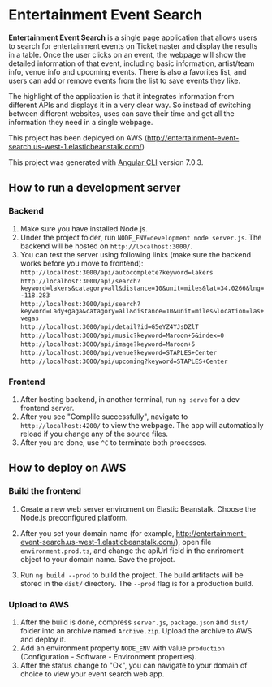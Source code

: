 # Entertainment Event Search

**Entertainment Event Search** is a single page application that allows users to search for entertainment events on Ticketmaster and display the results in a table. Once the user clicks on an event, the webpage will show the detailed information of that event, including basic information, artist/team info, venue info and upcoming events. There is also a favorites list, and users can add or remove events from the list to save events they like.

The highlight of the application is that it integrates information from different APIs and displays it in a very clear way. So instead of switching between different websites, uses can save their time and get all the information they need in a single webpage.

This project has been deployed on AWS (http://entertainment-event-search.us-west-1.elasticbeanstalk.com/)

This project was generated with [Angular CLI](https://github.com/angular/angular-cli) version 7.0.3.

## How to run a development server

### Backend

1. Make sure you have installed Node.js.
2. Under the project folder, run `NODE_ENV=development node server.js`. The backend will be hosted on `http://localhost:3000/`.
3. You can test the server using following links (make sure the backend works before you move to frontend):  
   `http://localhost:3000/api/autocomplete?keyword=lakers`  
   `http://localhost:3000/api/search?keyword=lakers&catagory=all&distance=10&unit=miles&lat=34.0266&lng=-118.283`  
   `http://localhost:3000/api/search?keyword=Lady+gaga&catagory=all&distance=10&unit=miles&location=las+vegas`  
   `http://localhost:3000/api/detail?id=G5eYZ4YJsDZlT`  
   `http://localhost:3000/api/music?keyword=Maroon+5&index=0`  
   `http://localhost:3000/api/image?keyword=Maroon+5`  
   `http://localhost:3000/api/venue?keyword=STAPLES+Center`  
   `http://localhost:3000/api/upcoming?keyword=STAPLES+Center`

### Frontend

1. After hosting backend, in another terminal, run `ng serve` for a dev frontend server.
2. After you see "Complile successfully", navigate to `http://localhost:4200/` to view the webpage. The app will automatically reload if you change any of the source files.
3. After you are done, use `^C` to terminate both processes.

## How to deploy on AWS

### Build the frontend

1. Create a new web server enviroment on Elastic Beanstalk. Choose the Node.js preconfigured platform.
2. After you set your domain name (for example, http://entertainment-event-search.us-west-1.elasticbeanstalk.com/), open file `environment.prod.ts`, and change the apiUrl field in the enriroment object to your domain name. Save the project.

3. Run `ng build --prod` to build the project. The build artifacts will be stored in the `dist/` directory. The `--prod` flag is for a production build.

### Upload to AWS

1. After the build is done, compress `server.js`, `package.json` and `dist/` folder into an archive named `Archive.zip`. Upload the archive to AWS and deploy it.
2. Add an environment property `NODE_ENV` with value `production` (Configuration - Software - Environment properties).
3. After the status change to "Ok", you can navigate to your domain of choice to view your event search web app.
